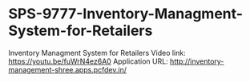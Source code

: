 # SPS-9777-Inventory-Managment-System-for-Retailers
Inventory Managment System for Retailers
Video link: https://youtu.be/fuWrN4ez6A0
Application URL: http://inventory-management-shree.apps.pcfdev.in/
